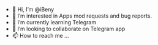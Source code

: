 - 👋 Hi, I’m @iBeny
- 👀 I’m interested in Apps mod requests and bug reports.
- 🌱 I’m currently learning Telegram
- 💞️ I’m looking to collaborate on Telegram app
- 📫 How to reach me ...

<!---
iBeny/iBeny is a ✨ special ✨ repository because its `README.md` (this file) appears on your GitHub profile.
You can click the Preview link to take a look at your changes.
--->
